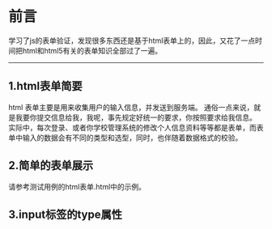 # 前言

学习了js的表单验证，发现很多东西还是基于html表单上的，因此，又花了一点时间把html和html5有关的表单知识全部过了一遍。

---

## 1.html表单简要

html 表单主要是用来收集用户的输入信息，并发送到服务端。
通俗一点来说，就是我要你提交信息给我，我呢，事先规定好统一的要求，你按照要求给我信息。
实际中，每次登录、或者你学校管理系统的修改个人信息资料等等都是表单，而表单中输入的数据会有不同的类型和选型，同时，也伴随着数据格式的校验。

## 2.简单的表单展示

请参考测试用例的html表单.html中的示例。

## 3.input标签的type属性

